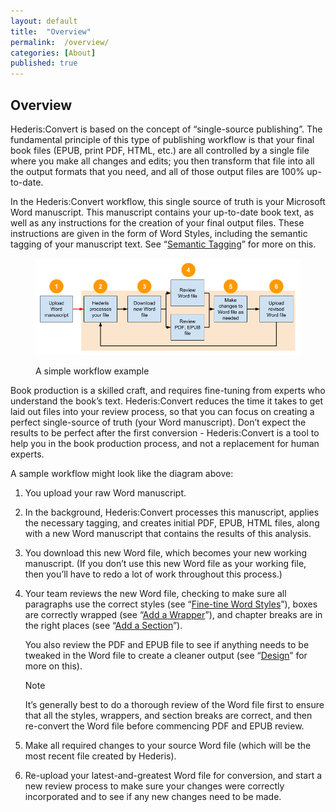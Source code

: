 ```yaml
---
layout: default
title:  "Overview"
permalink:  /overview/
categories: [About]
published: true
---
```


<section data-type="introduction" class="hsecintroduction" data-hederis-type="hsecintroduction" id="overview" data-pi-attrs="id: overview" role="doc-introduction" title="Overview"><h1 data-hederis-type="hblkchaptitle" class="hblkchaptitle" id="pacRowDtM">Overview</h1>
    <p class="hblkp" data-hederis-type="hblkp" id="p8bM7EnWu">Hederis:Convert is based on the concept of &#8220;single-source publishing&#8221;. The fundamental principle of this type of publishing workflow is that your final book files (EPUB, print PDF, HTML, etc.) are all controlled by a single file where you make all changes and edits; you then transform that file into all the output formats that you need, and all of those output files are 100% up-to-date. </p>
    <p class="hblkp" data-hederis-type="hblkp" id="poWUQUW0K">In the Hederis:Convert workflow, this single source of truth is your Microsoft Word manuscript. This manuscript contains your up-to-date book text, as well as any instructions for the creation of your final output files. These instructions are given in the form of Word Styles, including the semantic tagging of your manuscript text. See &#8220;<a href="{% post_url 2019-04-27-12-SemanticTagging %}"><span class="Hyperlink">Semantic Tagging</span></a>&#8221; for more on this.</p>
    <figure class="hwprfig" data-hederis-type="hwprfig" id="ph5sWodFq"><img data-hederis-type="hblkimg" class="hblkimg" id="pvqAlx19O" src="/images/workflow.png"/>
    <p class="hblkcaption" data-hederis-type="hblkcaption" id="pWTP6z8yb">A simple workflow example</p>
    </figure>
    <p class="hblkp" data-hederis-type="hblkp" id="pKRtj1tTt">Book production is a skilled craft, and requires fine-tuning from experts who understand the book&#8217;s text. Hederis:Convert reduces the time it takes to get laid out files into your review process, so that you can focus on creating a perfect single-source of truth (your Word manuscript). Don&#8217;t expect the results to be perfect after the first conversion - Hederis:Convert is a tool to help you in the book production process, and not a replacement for human experts.</p>
    <p class="hblkp" data-hederis-type="hblkp" id="p00C8SjPu">A sample workflow might look like the diagram above:</p>
    <ol class="hwprnum-list" data-hederis-type="hwprnum-list" id="pLFia8N9c"><li class="hblkoli" data-hederis-type="hblkoli" id="liddwXOZgb"><p class="hblkoli" data-hederis-type="hblkoli" id="pAwleErTU">You upload your raw Word manuscript.</p></li>
    <li class="hblkoli" data-hederis-type="hblkoli" id="liXpKxJK0l"><p class="hblkoli" data-hederis-type="hblkoli" id="pBxFByctq">In the background, Hederis:Convert processes this manuscript, applies the necessary tagging, and creates initial PDF, EPUB, HTML files, along with a new Word manuscript that contains the results of this analysis.</p></li>
    <li class="hblkoli" data-hederis-type="hblkoli" id="li4t46vMDA"><p class="hblkoli" data-hederis-type="hblkoli" id="pTuoqP0Jx">You download this new Word file, which becomes your new working manuscript. (If you don&#8217;t use this new Word file as your working file, then you&#8217;ll have to redo a lot of work throughout this process.)</p></li>
    <li class="hblkoli" data-hederis-type="hblkoli" id="liAy9PznE1"><p class="hblkoli" data-hederis-type="hblkoli" id="pp7HuxAYA">Your team reviews the new Word file, checking to make sure all paragraphs use the correct styles (see &#8220;<a href="{% post_url 2019-04-27-14-Fine-tuneWordStyles %}"><span class="Hyperlink">Fine-tine Word Styles</span></a>&#8221;), boxes are correctly wrapped (see &#8220;<a href="{% post_url 2019-04-27-15-AddaWrapper %}"><span class="Hyperlink">Add a Wrapper</span></a>&#8221;), and chapter breaks are in the right places (see &#8220;<a href="{% post_url 2019-04-27-16-AddaSection %}"><span class="Hyperlink">Add a Section</span></a>&#8221;).</p><p class="hblkli-cont" data-hederis-type="hblkli-cont" id="pFrPzorBY">You also review the PDF and EPUB file to see if anything needs to be tweaked in the Word file to create a cleaner output (see &#8220;<a href="{% post_url 2019-04-27-20-Design %}"><span class="Hyperlink">Design</span></a>&#8221; for more on this).</p>
    <aside class="hwprbox box" data-hederis-type="hwprbox" id="puNx3gvRf" data-type="sidebar"><p class="hblktype" data-hederis-type="hblktype" id="pgPaHD0UV">Note</p>
    <p class="hblkp" data-hederis-type="hblkp" id="pBUNl6JG1">It&#8217;s generally best to do a thorough review of the Word file first to ensure that all the styles, wrappers, and section breaks are correct, and then re-convert the Word file before commencing PDF and EPUB review. </p>
    </aside>
    </li>
    <li class="hblkoli" data-hederis-type="hblkoli" id="liV5Ff4iSH"><p class="hblkoli" data-hederis-type="hblkoli" id="pNXoLq8nK">Make all required changes to your source Word file (which will be the most recent file created by Hederis).</p></li>
    <li class="hblkoli" data-hederis-type="hblkoli" id="liBC7kiRMC"><p class="hblkoli" data-hederis-type="hblkoli" id="p7ijV5Jmp">Re-upload your latest-and-greatest Word file for conversion, and start a new review process to make sure your changes were correctly incorporated and to see if any new changes need to be made.</p></li>
    </ol>
    </section>
    